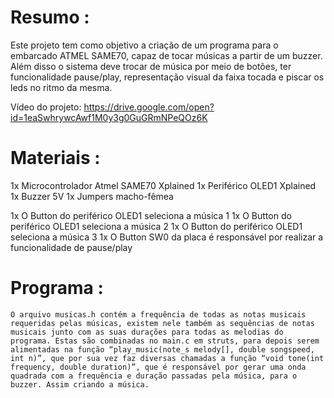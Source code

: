 # Resumo :

Este projeto tem como objetivo a criação de um programa para o embarcado ATMEL SAME70, capaz de tocar músicas a partir de um buzzer. Além disso o sistema deve trocar de música por meio de botões, ter funcionalidade pause/play, representação visual da faixa tocada e piscar os leds no ritmo da mesma.

Vídeo do projeto: https://drive.google.com/open?id=1eaSwhrywcAwf1M0y3g0GuGRmNPeQOz6K


# Materiais :

1x Microcontrolador Atmel SAME70 Xplained
1x Periférico OLED1 Xplained
1x Buzzer 5V
1x Jumpers macho-fêmea

1x O Button do periférico OLED1 seleciona a música 1
1x O Button do periférico OLED1 seleciona a música 2
1x O Button do periférico OLED1 seleciona a música 3
1x O Button SW0 da placa é responsável por realizar a funcionalidade de pause/play


# Programa :

	O arquivo musicas.h contém a frequência de todas as notas musicais requeridas pelas músicas, existem nele também as sequências de notas musicais junto com as suas durações para todas as melodias do programa. Estas são combinadas no main.c em struts, para depois serem alimentadas na função “play_music(note_s melody[], double songspeed, int n)”, que por sua vez faz diversas chamadas a função “void tone(int frequency, double duration)”, que é responsável por gerar uma onda quadrada com a frequência e duração passadas pela música, para o buzzer. Assim criando a música.


